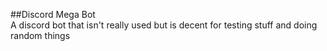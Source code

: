 ##Discord Mega Bot\
A discord bot that isn't really used but is decent for testing stuff and doing random things
